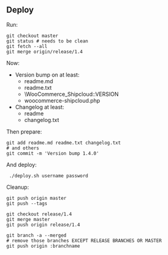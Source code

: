 ## Deploy

Run:

    git checkout master
    git status # needs to be clean
    git fetch --all
    git merge origin/release/1.4

Now:

- Version bump on at least:
  - readme.md
  - readme.txt
  - \WooCommerce_Shipcloud::VERSION
  - woocommerce-shipcloud.php
- Changelog at least:
  - readme
  - changelog.txt

Then prepare:

    git add readme.md readme.txt changelog.txt
    # and others
    git commit -m 'Version bump 1.4.0'
    

And deploy:

     ./deploy.sh username password    

Cleanup:
    
    git push origin master
    git push --tags
    
    git checkout release/1.4
    git merge master
    git push origin release/1.4
    
    git branch -a --merged
    # remove those branches EXCEPT RELEASE BRANCHES OR MASTER
    git push origin :branchname


